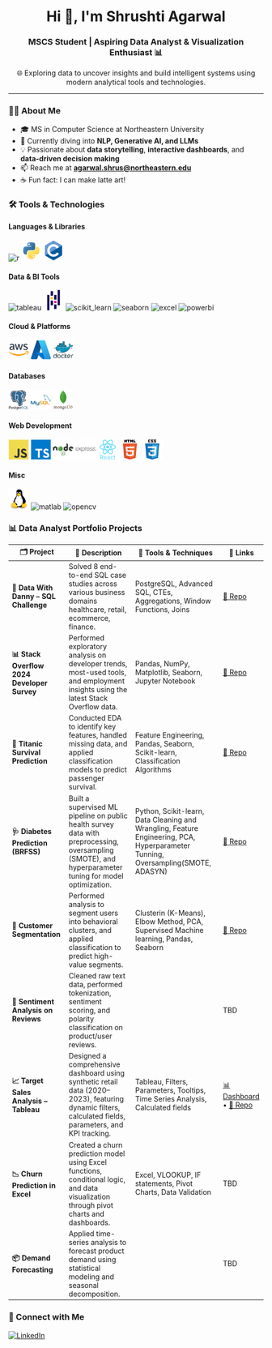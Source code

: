 <h1 align="center">Hi 👋, I'm Shrushti Agarwal</h1>
<h3 align="center">MSCS Student | Aspiring Data Analyst & Visualization Enthusiast 📊</h3>

<p align="center">
🌐 Exploring data to uncover insights and build intelligent systems using modern analytical tools and technologies.
</p>

---

### 👩‍💻 About Me
- 🎓 MS in Computer Science at Northeastern University  
- 🌱 Currently diving into **NLP, Generative AI, and LLMs**  
- 💡 Passionate about **data storytelling**, **interactive dashboards**, and **data-driven decision making**  
- 📫 Reach me at **agarwal.shrus@northeastern.edu**  
- ☕ Fun fact: I can make latte art!


### 🛠️ Tools & Technologies

#### Languages & Libraries
<p align="left">
  <img src="https://www.r-project.org/logo/Rlogo.png" alt="r" width="40" height="40"/>
  <img src="https://raw.githubusercontent.com/devicons/devicon/master/icons/python/python-original.svg" alt="python" width="40" height="40"/>
  <img src="https://raw.githubusercontent.com/devicons/devicon/master/icons/c/c-original.svg" alt="c" width="40" height="40"/>
</p>

#### Data & BI Tools
<p align="left">
  <img src="https://cdn.worldvectorlogo.com/logos/tableau-software.svg" alt="tableau" width="40" height="40"/>
  <img src="https://raw.githubusercontent.com/devicons/devicon/master/icons/pandas/pandas-original.svg" alt="pandas" width="40" height="40"/>
  <img src="https://upload.wikimedia.org/wikipedia/commons/0/05/Scikit_learn_logo_small.svg" alt="scikit_learn" width="40" height="40"/>
  <img src="https://seaborn.pydata.org/_images/logo-mark-lightbg.svg" alt="seaborn" width="40" height="40"/>
  <img src="https://upload.wikimedia.org/wikipedia/commons/7/73/Microsoft_Excel_2013-2019_logo.svg" alt="excel" width="40" height="40"/>
  <img src="https://upload.wikimedia.org/wikipedia/commons/c/cf/New_Power_BI_Logo.svg" alt="powerbi" width="40" height="40"/>
</p>

#### Cloud & Platforms
<p align="left">
  <img src="https://raw.githubusercontent.com/devicons/devicon/master/icons/amazonwebservices/amazonwebservices-original-wordmark.svg" alt="aws" width="40" height="40"/>
  <img src="https://raw.githubusercontent.com/devicons/devicon/master/icons/azure/azure-original.svg" alt="azure" width="40" height="40"/>
  <img src="https://raw.githubusercontent.com/devicons/devicon/master/icons/docker/docker-original-wordmark.svg" alt="docker" width="40" height="40"/>
</p>

#### Databases
<p align="left">
  <img src="https://raw.githubusercontent.com/devicons/devicon/master/icons/postgresql/postgresql-original-wordmark.svg" alt="postgresql" width="40" height="40"/>
  <img src="https://raw.githubusercontent.com/devicons/devicon/master/icons/mysql/mysql-original-wordmark.svg" alt="mysql" width="40" height="40"/>
  <img src="https://raw.githubusercontent.com/devicons/devicon/master/icons/mongodb/mongodb-original-wordmark.svg" alt="mongodb" width="40" height="40"/>
</p>

#### Web Development
<p align="left">
  <img src="https://raw.githubusercontent.com/devicons/devicon/master/icons/javascript/javascript-original.svg" width="40" height="40"/>
  <img src="https://raw.githubusercontent.com/devicons/devicon/master/icons/typescript/typescript-original.svg" width="40" height="40"/>
  <img src="https://raw.githubusercontent.com/devicons/devicon/master/icons/nodejs/nodejs-original-wordmark.svg" width="40" height="40"/>
  <img src="https://raw.githubusercontent.com/devicons/devicon/master/icons/express/express-original-wordmark.svg" width="40" height="40"/>
  <img src="https://raw.githubusercontent.com/devicons/devicon/master/icons/react/react-original-wordmark.svg" width="40" height="40"/>
  <img src="https://raw.githubusercontent.com/devicons/devicon/master/icons/html5/html5-original-wordmark.svg" width="40" height="40"/>
  <img src="https://raw.githubusercontent.com/devicons/devicon/master/icons/css3/css3-original-wordmark.svg" width="40" height="40"/>
</p>

#### Misc
<p align="left">
  <img src="https://raw.githubusercontent.com/devicons/devicon/master/icons/linux/linux-original.svg" alt="linux" width="40" height="40"/>
  <img src="https://upload.wikimedia.org/wikipedia/commons/2/21/Matlab_Logo.png" alt="matlab" width="40" height="40"/>
  <img src="https://www.vectorlogo.zone/logos/opencv/opencv-icon.svg" alt="opencv" width="40" height="40"/>
</p>

### 📊 Data Analyst Portfolio Projects

| 🗂️ Project | 📄 Description | 🧰 Tools & Techniques | 🔗 Links |
|------------|----------------|------------------------|----------|
| **📌 Data With Danny – SQL Challenge** | Solved 8 end-to-end SQL case studies across various business domains healthcare, retail, ecommerce, finance. | PostgreSQL, Advanced SQL, CTEs, Aggregations, Window Functions, Joins | [📂 Repo](#) |
| **📊 Stack Overflow 2024 Developer Survey** | Performed exploratory analysis on developer trends, most-used tools, and employment insights using the latest Stack Overflow data. | Pandas, NumPy, Matplotlib, Seaborn, Jupyter Notebook | [📂 Repo](#) |
| **🚢 Titanic Survival Prediction** | Conducted EDA to identify key features, handled missing data, and applied classification models to predict passenger survival. | Feature Engineering, Pandas, Seaborn, Scikit-learn, Classification Algorithms | [📂 Repo](https://github.com/shrush2107/Diabetes_Prediction_Using_BRFSS_Data) |
| **🩺 Diabetes Prediction (BRFSS)** | Built a supervised ML pipeline on public health survey data with preprocessing, oversampling (SMOTE), and hyperparameter tuning for model optimization. | Python, Scikit-learn, Data Cleaning and Wrangling, Feature Engineering, PCA, Hyperparameter Tunning, Oversampling(SMOTE, ADASYN) | [📂 Repo](#) |
| **👥 Customer Segmentation** | Performed analysis to segment users into behavioral clusters, and applied classification to predict high-value segments. | Clusterin (K-Means), Elbow Method, PCA, Supervised Machine learning, Pandas, Seaborn | [📂 Repo](#) |
| **💬 Sentiment Analysis on Reviews** | Cleaned raw text data, performed tokenization, sentiment scoring, and polarity classification on product/user reviews. |  | TBD |
| **📈 Target Sales Analysis – Tableau** | Designed a comprehensive dashboard using synthetic retail data (2020–2023), featuring dynamic filters, calculated fields, parameters, and KPI tracking. | Tableau, Filters, Parameters, Tooltips, Time Series Analysis, Calculated fields | [📊 Dashboard](#) • [📂 Repo](#) |
| **📉 Churn Prediction in Excel** | Created a churn prediction model using Excel functions, conditional logic, and data visualization through pivot charts and dashboards. | Excel, VLOOKUP, IF statements, Pivot Charts, Data Validation | TBD |
| **📦 Demand Forecasting** | Applied time-series analysis to forecast product demand using statistical modeling and seasonal decomposition. |  |TBD |


### 🔗 Connect with Me
<p align="left">
  <a href="https://linkedin.com/in/shrushtiagarwalsa" target="blank">
    <img align="center" src="https://raw.githubusercontent.com/rahuldkjain/github-profile-readme-generator/master/src/images/icons/Social/linked-in-alt.svg" alt="LinkedIn" height="30" width="40" />
  </a>
</p>
